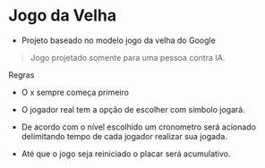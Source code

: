 # Jogo da Velha

- Projeto baseado no modelo jogo da velha do Google

> Jogo projetado somente para uma pessoa contra IA.


Regras

- O x sempre começa primeiro
  
- O jogador real tem a opção de escolher com simbolo jogará.

- De acordo com o nível escolhido um cronometro será acionado delimitando tempo de cada jogador realizar sua jogada.

- Até que o jogo seja reiniciado o placar será acumulativo.